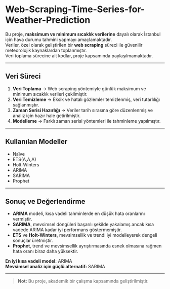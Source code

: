 # Web-Scraping-Time-Series-for-Weather-Prediction
Bu proje, **maksimum ve minimum sıcaklık verilerine** dayalı olarak İstanbul için hava durumu tahmini yapmayı amaçlamaktadır.  
Veriler, özel olarak geliştirilen bir **web scraping** süreci ile güvenilir meteorolojik kaynaklardan toplanmıştır.  
Veri toplama sürecine ait kodlar, proje kapsamında paylaşılmamaktadır.

---

## Veri Süreci
1. **Veri Toplama** → Web scraping yöntemiyle günlük maksimum ve minimum sıcaklık verileri çekilmiştir.  
2. **Veri Temizleme** → Eksik ve hatalı gözlemler temizlenmiş, veri tutarlılığı sağlanmıştır.  
3. **Zaman Serisi Hazırlığı** → Veriler tarih sırasına göre düzenlenmiş ve analiz için hazır hale getirilmiştir.  
4. **Modelleme** → Farklı zaman serisi yöntemleri ile tahminleme yapılmıştır.  

---

## Kullanılan Modeller
- Naïve
- ETS(A,A,A)
- Holt-Winters
- ARIMA
- SARIMA
- Prophet

---

## Sonuç ve Değerlendirme
- **ARIMA** modeli, kısa vadeli tahminlerde en düşük hata oranlarını vermiştir.  
- **SARIMA**, mevsimsel döngüleri başarılı şekilde yakalamış ancak kısa vadede ARIMA kadar iyi performans göstermemiştir.  
- **ETS** ve **Holt-Winters**, mevsimsellik ve trendi iyi modelleyerek dengeli sonuçlar üretmiştir.  
- **Prophet**, trend ve mevsimsellik ayrıştırmasında esnek olmasına rağmen hata oranı biraz daha yüksektir.  

 **En iyi kısa vadeli model:** ARIMA  
 **Mevsimsel analiz için güçlü alternatif:** SARIMA  

---
> **Not:** Bu proje, akademik bir çalışma kapsamında geliştirilmiştir.


